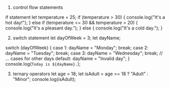 
1. control flow statements

if statement
let temperature = 25;
if (temperature > 30) {
  console.log("It's a hot day!");
} else if (temperature <= 30 && temperature > 20) {
  console.log("It's a pleasant day.");
} else {
  console.log("It's a cold day.");
}

2. switch statement
let dayOfWeek = 3;
let dayName;

switch (dayOfWeek) {
  case 1:
    dayName = "Monday";
    break;
  case 2:
    dayName = "Tuesday";
    break;
  case 3:
    dayName = "Wednesday";
    break;
  // ... cases for other days
  default:
    dayName = "Invalid day";
}
console.log(`Today is ${dayName}.`);

3. ternary operators
let age = 18;
let isAdult = age >= 18 ? "Adult" : "Minor";
console.log(isAdult);

